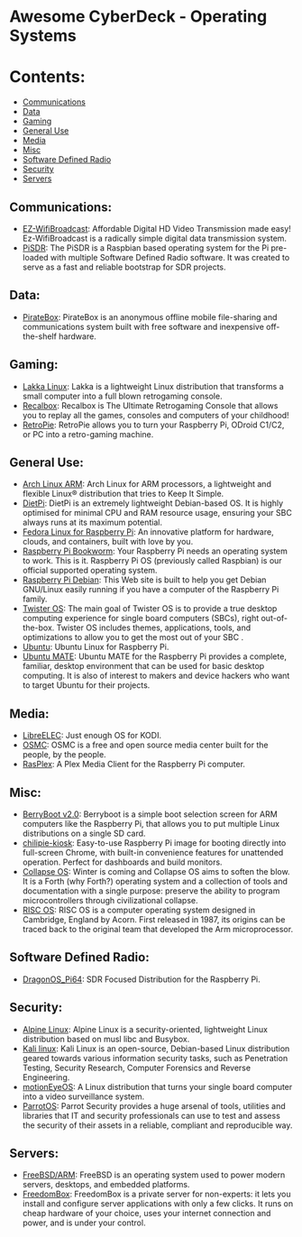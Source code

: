 <!-- ======================================== template-index.md Start ======================================== -->


<!-- ------------------------------ Intro Start ------------------------------ -->

# Awesome CyberDeck - Operating Systems

<!-- ------------------------------ Intro End ------------------------------ -->


<!-- ------------------------------ Overview Start ------------------------------ -->

# Contents:

- [Communications](#Communications)
- [Data](#Data)
- [Gaming](#Gaming)
- [General Use](#General-Use)
- [Media](#Media)
- [Misc](#Misc)
- [Software Defined Radio](#Software-Defined-Radio)
- [Security](#Security)
- [Servers](#Servers)

<!-- ------------------------------ Overview End ------------------------------ -->


<!-- ------------------------------ Operating Systems Start ------------------------------ -->

<!-- ++++++++++++++++++++ Communications Start ++++++++++++++++++++ -->

## Communications:

- [EZ-WifiBroadcast](https://github.com/rodizio1/EZ-WifiBroadcast): Affordable Digital HD Video Transmission made easy! Ez-WifiBroadcast is a radically simple digital data transmission system.
- [PiSDR](https://github.com/luigifcruz/pisdr-image): The PiSDR is a Raspbian based operating system for the Pi pre-loaded with multiple Software Defined Radio software. It was created to serve as a fast and reliable bootstrap for SDR projects.

<!-- ++++++++++++++++++++ Communications End ++++++++++++++++++++ -->

<!-- ++++++++++++++++++++ Data Start ++++++++++++++++++++ -->

## Data:

- [PirateBox](https://piratebox.cc/doku.php?id=raspberry_pi:diy): PirateBox is an anonymous offline mobile file-sharing and communications system built with free software and inexpensive off-the-shelf hardware.

<!-- ++++++++++++++++++++ Data End ++++++++++++++++++++ -->

<!-- ++++++++++++++++++++ Gaming Start ++++++++++++++++++++ -->

## Gaming:

- [Lakka Linux](https://lakka.tv/): Lakka is a lightweight Linux distribution that transforms a small computer into a full blown retrogaming console.
- [Recalbox](https://www.recalbox.com/download/stable/rpi/rpi4_64/):  Recalbox is The Ultimate Retrogaming Console that allows you to replay all the games, consoles and computers of your childhood!
- [RetroPie](https://retropie.org.uk/):  RetroPie allows you to turn your Raspberry Pi, ODroid C1/C2, or PC into a retro-gaming machine.

<!-- ++++++++++++++++++++ Gaming End ++++++++++++++++++++ -->

<!-- ++++++++++++++++++++ General Use Start ++++++++++++++++++++ -->

## General Use:

- [Arch Linux ARM](https://archlinuxarm.org/): Arch Linux for ARM processors, a lightweight and flexible Linux® distribution that tries to Keep It Simple.
- [DietPi](https://github.com/Fourdee/DietPi): DietPi is an extremely lightweight Debian-based OS. It is highly optimised for minimal CPU and RAM resource usage, ensuring your SBC always runs at its maximum potential.
- [Fedora Linux for Raspberry Pi](https://fedoraproject.org/wiki/Architectures/ARM/Raspberry_Pi): An innovative platform for hardware, clouds, and containers, built with love by you.
- [Raspberry Pi Bookworm](https://www.raspberrypi.com/software/): Your Raspberry Pi needs an operating system to work. This is it. Raspberry Pi OS (previously called Raspbian) is our official supported operating system.
- [Raspberry Pi Debian](https://raspi.debian.net/): This Web site is built to help you get Debian GNU/Linux easily running if you have a computer of the Raspberry Pi family.
- [Twister OS](https://twisteros.com/about.html): The main goal of Twister OS is to provide a true desktop computing experience for single board computers (SBCs), right out-of-the-box. Twister OS includes themes, applications, tools, and optimizations to allow you to get the most out of your SBC .
- [Ubuntu](https://ubuntu.com/download/raspberry-pi): Ubuntu Linux for Raspberry Pi.
- [Ubuntu MATE](https://ubuntu-mate.org/raspberry-pi/): Ubuntu MATE for the Raspberry Pi provides a complete, familiar, desktop environment that can be used for basic desktop computing. It is also of interest to makers and device hackers who want to target Ubuntu for their projects.

<!-- ++++++++++++++++++++ General Use End ++++++++++++++++++++ -->

<!-- ++++++++++++++++++++ Media Start ++++++++++++++++++++ -->

## Media:

- [LibreELEC](https://libreelec.tv/): Just enough OS for KODI.
- [OSMC](https://osmc.tv/): OSMC is a free and open source media center built for the people, by the people.
- [RasPlex](http://www.rasplex.com/): A Plex Media Client for the Raspberry Pi computer.

<!-- ++++++++++++++++++++ Media End ++++++++++++++++++++ -->

<!-- ++++++++++++++++++++ Misc Start ++++++++++++++++++++ -->

## Misc:

- [BerryBoot v2.0](https://www.berryterminal.com/doku.php/berryboot): Berryboot is a simple boot selection screen for ARM computers like the Raspberry Pi, that allows you to put multiple Linux distributions on a single SD card.
- [chilipie-kiosk](https://github.com/jareware/chilipie-kiosk): Easy-to-use Raspberry Pi image for booting directly into full-screen Chrome, with built-in convenience features for unattended operation. Perfect for dashboards and build monitors.
- [Collapse OS](http://collapseos.org/): Winter is coming and Collapse OS aims to soften the blow. It is a Forth (why Forth?) operating system and a collection of tools and documentation with a single purpose: preserve the ability to program microcontrollers through civilizational collapse.
- [RISC OS](https://www.riscosopen.org/content/): RISC OS is a computer operating system designed in Cambridge, England by Acorn. First released in 1987, its origins can be traced back to the original team that developed the Arm microprocessor.

<!-- ++++++++++++++++++++ Misc End ++++++++++++++++++++ -->

<!-- ++++++++++++++++++++ SDR Start ++++++++++++++++++++ -->

## Software Defined Radio:

- [DragonOS_Pi64](https://sourceforge.net/projects/dragonos-pi64/): SDR Focused Distribution for the Raspberry Pi.

<!-- ++++++++++++++++++++ SDR End ++++++++++++++++++++ -->

<!-- ++++++++++++++++++++ Security Start ++++++++++++++++++++ -->

## Security:

- [Alpine Linux](https://wiki.alpinelinux.org/wiki/Raspberry_Pi): Alpine Linux is a security-oriented, lightweight Linux distribution based on musl libc and Busybox.
- [Kali linux](https://www.kali.org): Kali Linux is an open-source, Debian-based Linux distribution geared towards various information security tasks, such as Penetration Testing, Security Research, Computer Forensics and Reverse Engineering.
- [motionEyeOS](https://github.com/motioneye-project/motioneyeos): A Linux distribution that turns your single board computer into a video surveillance system.
- [ParrotOS](https://parrotsec.org/docs/installation/raspberrypi/): Parrot Security provides a huge arsenal of tools, utilities and libraries that IT and security professionals can use to test and assess the security of their assets in a reliable, compliant and reproducible way.

<!-- ++++++++++++++++++++ Security End ++++++++++++++++++++ -->

<!-- ++++++++++++++++++++ Servers Start ++++++++++++++++++++ -->

## Servers:

- [FreeBSD/ARM](https://wiki.freebsd.org/arm/Raspberry%20Pi): FreeBSD is an operating system used to power modern servers, desktops, and embedded platforms.
- [FreedomBox](https://www.freedombox.org/): FreedomBox is a private server for non-experts: it lets you install and configure server applications with only a few clicks. It runs on cheap hardware of your choice, uses your internet connection and power, and is under your control.

<!-- ++++++++++++++++++++ Servers End ++++++++++++++++++++ -->

<!-- ------------------------------ Operating Systems End ------------------------------ -->


<!-- ------------------------------ Outro Start ------------------------------ -->

<!-- ------------------------------ Outro End ------------------------------ -->


<!-- ======================================== operating-systems.md end ======================================== -->
